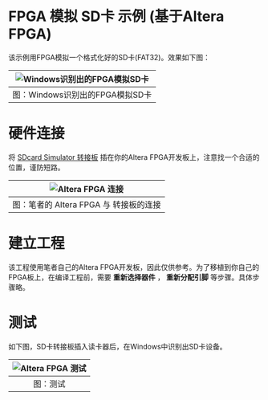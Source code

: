 FPGA 模拟 SD卡 示例 (基于Altera FPGA)
===========================

该示例用FPGA模拟一个格式化好的SD卡(FAT32)。效果如下图：

| ![Windows识别出的FPGA模拟SD卡](https://github.com/WangXuan95/Fake-SDcard/blob/master/images/FakeSDcardResult.png) |
| :------: |
| 图：Windows识别出的FPGA模拟SD卡 |

# 硬件连接

将 [SDcard Simulator 转接板](https://github.com/WangXuan95/Fake-SDcard/blob/master/hardware/) 插在你的Altera FPGA开发板上，注意找一个合适的位置，谨防短路。

| ![Altera FPGA 连接](https://github.com/WangXuan95/Fake-SDcard/blob/master/images/Altera-FPGA-Connection.jpg) |
| :------: |
| 图：笔者的 Altera FPGA 与 转接板的连接 |

# 建立工程

该工程使用笔者自己的Altera FPGA开发板，因此仅供参考。为了移植到你自己的FPGA板上，在编译工程前，需要 **重新选择器件** ， **重新分配引脚** 等步骤。具体步骤略。

# 测试

如下图，SD卡转接板插入读卡器后，在Windows中识别出SD卡设备。

| ![Altera FPGA 测试](https://github.com/WangXuan95/Fake-SDcard/blob/master/images/Altera-FPGA-test.jpg) |
| :------: |
| 图：测试 |
